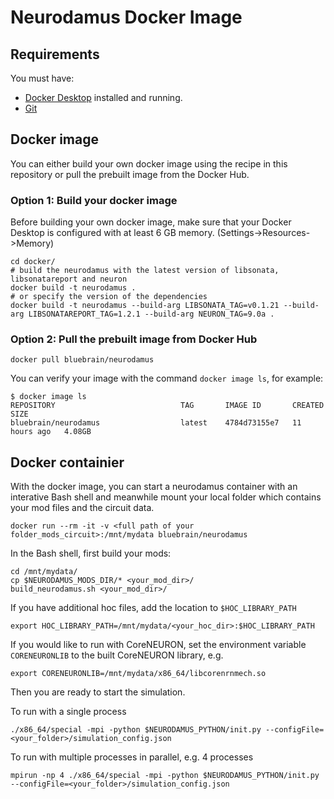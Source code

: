 # Neurodamus Docker Image

## Requirements
You must have:
* [Docker Desktop](https://www.docker.com/) installed and running.
* [Git](https://git-scm.com/)

## Docker image
You can either build your own docker image using the recipe in this repository or pull the prebuilt image from the Docker Hub.

### Option 1: Build your docker image
Before building your own docker image, make sure that your Docker Desktop is configured with at least 6 GB memory. (Settings->Resources->Memory)
```
cd docker/
# build the neurodamus with the latest version of libsonata, libsonatareport and neuron
docker build -t neurodamus .
# or specify the version of the dependencies
docker build -t neurodamus --build-arg LIBSONATA_TAG=v0.1.21 --build-arg LIBSONATAREPORT_TAG=1.2.1 --build-arg NEURON_TAG=9.0a .
```
### Option 2: Pull the prebuilt image from Docker Hub
```
docker pull bluebrain/neurodamus
```
You can verify your image with the command `docker image ls`, for example:
```
$ docker image ls
REPOSITORY                            TAG       IMAGE ID       CREATED        SIZE
bluebrain/neurodamus                  latest    4784d73155e7   11 hours ago   4.08GB
```
## Docker containier
With the docker image, you can start a neurodamus container with an interative Bash shell and meanwhile mount your local folder which contains your mod files and the circuit data.
```
docker run --rm -it -v <full path of your folder_mods_circuit>:/mnt/mydata bluebrain/neurodamus
```
In the Bash shell, first build your mods:
```
cd /mnt/mydata/
cp $NEURODAMUS_MODS_DIR/* <your_mod_dir>/
build_neurodamus.sh <your_mod_dir>/
```

If you have additional hoc files, add the location to `$HOC_LIBRARY_PATH`
```
export HOC_LIBRARY_PATH=/mnt/mydata/<your_hoc_dir>:$HOC_LIBRARY_PATH
```

If you would like to run with CoreNEURON, set the environment variable `CORENEURONLIB` to the built CoreNEURON library, e.g.
```
export CORENEURONLIB=/mnt/mydata/x86_64/libcorenrnmech.so
```

Then you are ready to start the simulation.

To run with a single process
```
./x86_64/special -mpi -python $NEURODAMUS_PYTHON/init.py --configFile=<your_folder>/simulation_config.json
```
To run with multiple processes in parallel, e.g. 4 processes
```
mpirun -np 4 ./x86_64/special -mpi -python $NEURODAMUS_PYTHON/init.py --configFile=<your_folder>/simulation_config.json
```

